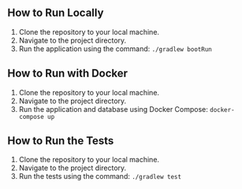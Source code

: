 ## How to Run Locally

1.  Clone the repository to your local machine.
2.  Navigate to the project directory.
3.  Run the application using the command: `./gradlew bootRun`

## How to Run with Docker

1.  Clone the repository to your local machine.
2.  Navigate to the project directory.
3.  Run the application and database using Docker Compose: `docker-compose up`

## How to Run the Tests

1.  Clone the repository to your local machine.
2.  Navigate to the project directory.
3.  Run the tests using the command: `./gradlew test`